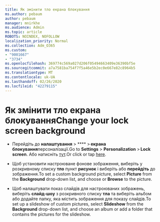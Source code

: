 ```yaml
---
title: Як змінити тло екрана блокування
ms.author: pebaum
author: pebaum
manager: mnirkhe
ms.audience: Admin
ms.topic: article
ROBOTS: NOINDEX, NOFOLLOW
localization_priority: Normal
ms.collection: Adm_O365
ms.custom:
- "9001667"
- "3734"
ms.openlocfilehash: 369774c569a027d206f05494663409e36390bf5e
ms.sourcegitcommit: a7a7581ba754f7f5a46e5b2ec0e667e82c8964b5
ms.translationtype: MT
ms.contentlocale: uk-UA
ms.lasthandoff: 02/26/2020
ms.locfileid: "42279115"
---
```

# <a name="change-your-lock-screen-background"></a><span data-ttu-id="098a3-102">Як змінити тло екрана блокування</span><span class="sxs-lookup"><span data-stu-id="098a3-102">Change your lock screen background</span></span>

- <span data-ttu-id="098a3-103">Перейдіть до **налаштування** > \*\*\*\* > **екрана блокування**персоналізації.</span><span class="sxs-lookup"><span data-stu-id="098a3-103">Go to **Settings** > **Personalization** > **Lock screen**.</span></span> <span data-ttu-id="098a3-104">Або натисніть [тут](ms-settings:lockscreen?activationSource=GetHelp).</span><span class="sxs-lookup"><span data-stu-id="098a3-104">Or click or tap [here](ms-settings:lockscreen?activationSource=GetHelp).</span></span>

- <span data-ttu-id="098a3-105">Щоб установити настроюване фонове зображення, виберіть у розкривному списку **тло** пункт **рисунок** і виберіть або **перейдіть** до зображення.</span><span class="sxs-lookup"><span data-stu-id="098a3-105">To set a custom background picture, select **Picture** from the **Background** drop-down list, and choose or **Browse** to the picture.</span></span> 

- <span data-ttu-id="098a3-106">Щоб налаштувати показ слайдів для настроюваних зображень, виберіть **слайд-шоу** з розкривного списку **тла** та виберіть альбом або додайте папку, яка містить зображення для показу слайдів.</span><span class="sxs-lookup"><span data-stu-id="098a3-106">To set up a slideshow of custom pictures, select **Slideshow** from the **Background** drop-down list, and choose an album or add a folder that contains the pictures for the slideshow.</span></span> 

